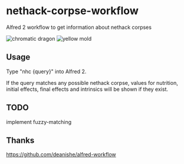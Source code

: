 nethack-corpse-workflow
=======================

Alfred 2 workflow to get information about nethack corpses

![chromatic dragon](/screens/path/to/screen_chromatic_dragon?raw=true)
![yellow mold](/screens/screen_yellow_mold?raw=true)

## Usage

Type "nhc {query}" into Alfred 2.

If the query matches any possible nethack corpse, values for nutrition, initial effects, final effects and intrinsics will be shown if they exist.

## TODO

implement fuzzy-matching

## Thanks

https://github.com/deanishe/alfred-workflow